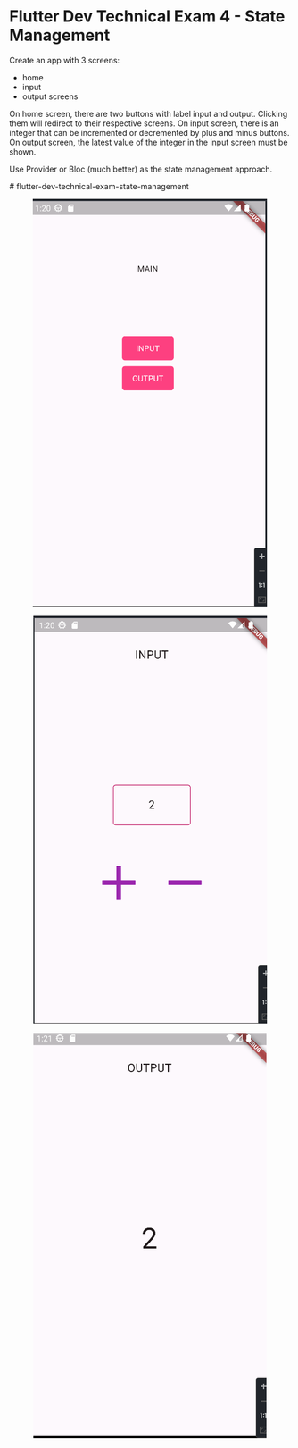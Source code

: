 # Flutter Dev Technical Exam 4 - State Management

Create an app with 3 screens: 
- home 
- input
- output screens

On home screen, there are two buttons with label input and output. 
Clicking them will redirect to their respective screens. 
On input screen, there is an integer that can be incremented or decremented by plus and minus buttons. 
On output screen, the latest value of the integer in the input screen must be shown.

Use Provider or Bloc (much better) as the state management approach.


#   f l u t t e r - d e v - t e c h n i c a l - e x a m - s t a t e - m a n a g e m e n t 

<p align="center"><a href="#" target="_blank"><img src="main.png" alt="main" class='logo' style='mix-blend-mode:multiply'></a></p>
<p align="center"><a href="#" target="_blank"><img src="input.png" alt="input" class='logo' style='mix-blend-mode:multiply'></a></p>
<p align="center"><a href="#" target="_blank"><img src="output.png" alt="output" class='logo' style='mix-blend-mode:multiply'></a></p>
 
 
